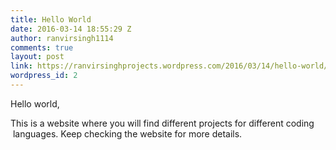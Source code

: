 ```yaml
---
title: Hello World
date: 2016-03-14 18:55:29 Z
author: ranvirsingh1114
comments: true
layout: post
link: https://ranvirsinghprojects.wordpress.com/2016/03/14/hello-world/
wordpress_id: 2
---
```


Hello world,

This is a website where you will find different projects for different coding  languages. Keep checking the website for more details.
